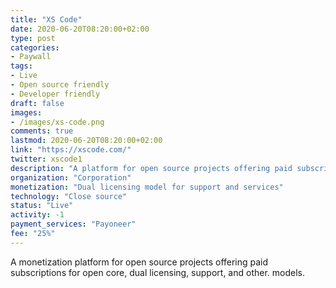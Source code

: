 ```yaml
---
title: "XS Code"
date: 2020-06-20T08:20:00+02:00
type: post
categories:
- Paywall
tags:
- Live
- Open source friendly
- Developer friendly
draft: false
images:
- /images/xs-code.png
comments: true
lastmod: 2020-06-20T08:20:00+02:00
link: "https://xscode.com/"
twitter: xscode1
description: "A platform for open source projects offering paid subscriptions for open core, dual licensing, support, models."
organization: "Corporation"
monetization: "Dual licensing model for support and services"
technology: "Close source"
status: "Live"
activity: -1
payment_services: "Payoneer"
fee: "25%"
---
```


A monetization platform for open source projects offering paid subscriptions for open core, dual licensing, support, and other. models. <!--more-->

